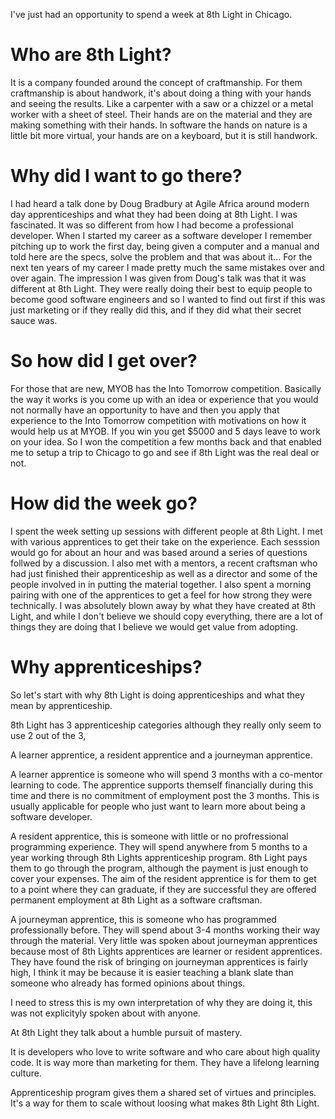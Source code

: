 I've just had an opportunity to spend a week at 8th Light in Chicago.

# Who are 8th Light?

It is a company founded around the concept of craftmanship. For them craftmanship is about handwork, it's about doing a thing with your hands and seeing the results. Like a carpenter with a saw or a chizzel or a metal worker with a sheet of steel. Their hands are on the material and they are making something with their hands. In software the hands on nature is a little bit more virtual, your hands are on a keyboard, but it is still handwork. 

# Why did I want to go there?

I had heard a talk done by Doug Bradbury at Agile Africa around modern day apprenticeships and what they had been doing at 8th Light. I was fascinated. It was so different from how I had become a professional developer. When I started my career as a software developer I remember pitching up to work the first day, being given a computer and a manual and told here are the specs, solve the problem and that was about it... For the next ten years of my career I made pretty much the same mistakes over and over again. The impression I was given from Doug's talk was that it was different at 8th Light. They were really doing their best to equip people to become good software engineers and so I wanted to find out first if this was just marketing or if they really did this, and if they did what their secret sauce was.

# So how did I get over?

For those that are new, MYOB has the Into Tomorrow competition. Basically the way it works is you come up with an idea or experience that you would not normally have an opportunity to have and then you apply that experience to the Into Tomorrow competition with motivations on how it would help us at MYOB. If you win you get $5000 and 5 days leave to work on your idea. So I won the competition a few months back and that enabled me to setup a trip to Chicago to go and see if 8th Light was the real deal or not.

# How did the week go?

I spent the week setting up sessions with different people at 8th Light. I met with various apprentices to get their take on the experience. Each sesssion would go for about an hour and was based around a series of questions follwed by a discussion. I also met with a mentors, a recent craftsman who had just finished their apprenticeship as well as a director and some of the people involved in in putting the material together. I also spent a morning pairing with one of the apprentices to get a feel for how strong they were technically. I was absolutely blown away by what they have created at 8th Light, and while I don't believe we should copy everything, there are a lot of things they are doing that I believe we would get value from adopting.

# Why apprenticeships?

So let's start with why 8th Light is doing apprenticeships and what they mean by apprenticeship. 

8th Light has 3 apprenticeship categories although they really only seem to use 2 out of the 3, 

A learner apprentice, a resident apprentice and a journeyman apprentice.

A learner apprentice is someone who will spend 3 months with a co-mentor learning to code. The apprentice supports themself financially during this time and there is no commitment of employment post the 3 months. This is usually applicable for people who just want to learn more about being a software developer.

A resident apprentice, this is someone with little or no profressional programming experience. They will spend anywhere from 5 months to a year working through 8th Lights apprenticeship program. 8th Light pays them to go through the program, although the payment is just enough to cover your expenses. The aim of the resident apprentice is for them to get to a point where they can graduate, if they are successful they are offered permanent employment at 8th Light as a software craftsman.

A journeyman apprentice, this is someone who has programmed professionally before. They will spend about 3-4 months working their way through the material. Very little was spoken about journeyman apprentices because most of 8th Lights apprentices are learner or resident apprentices. They have found the risk of bringing on journeyman apprentices is fairly high, I think it may be because it is easier teaching a blank slate than someone who already has formed opinions about things.

I need to stress this is my own interpretation of why they are doing it, this was not explicityly spoken about with anyone. 


At 8th Light they talk about a humble pursuit of mastery.



It is developers who love to write software and who care about high quality code. It is way more than marketing for them. They have a lifelong learning culture.

Apprenticeship program gives them a shared set of virtues and principles. It's a way for them to scale without loosing what makes 8th Light 8th Light.

